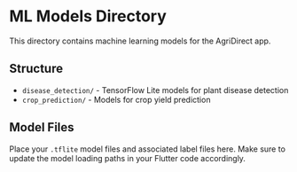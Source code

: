 # ML Models Directory

This directory contains machine learning models for the AgriDirect app.

## Structure
- `disease_detection/` - TensorFlow Lite models for plant disease detection
- `crop_prediction/` - Models for crop yield prediction

## Model Files
Place your `.tflite` model files and associated label files here.
Make sure to update the model loading paths in your Flutter code accordingly.
